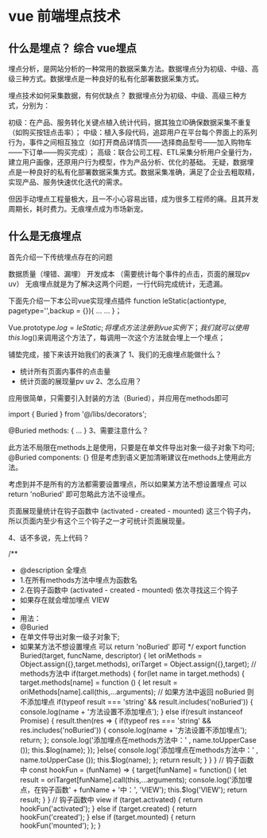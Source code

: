<!--
 * @Author: your name
 * @Date: 2019-12-05 11:38:45
 * @LastEditTime: 2019-12-05 11:40:01
 * @LastEditors: Please set LastEditors
 * @Description: In User Settings Edit
 * @FilePath: \myvuepress\docs\每日一学\7-前端埋点技术.md
 -->
# vue 前端埋点技术
## 什么是埋点？   综合    vue埋点
埋点分析，是网站分析的一种常用的数据采集方法。数据埋点分为初级、中级、高级三种方式。数据埋点是一种良好的私有化部署数据采集方式。

埋点技术如何采集数据，有何优缺点？
数据埋点分为初级、中级、高级三种方式，分别为：

初级：在产品、服务转化关键点植入统计代码，据其独立ID确保数据采集不重复（如购买按钮点击率）；
中级：植入多段代码，追踪用户在平台每个界面上的系列行为，事件之间相互独立（如打开商品详情页——选择商品型号——加入购物车——下订单——购买完成）；
高级：联合公司工程、ETL采集分析用户全量行为，建立用户画像，还原用户行为模型，作为产品分析、优化的基础。
无疑，数据埋点是一种良好的私有化部署数据采集方式。数据采集准确，满足了企业去粗取精，实现产品、服务快速优化迭代的需求。

但因手动埋点工程量极大，且一不小心容易出错，成为很多工程师的痛。且其开发周期长，耗时费力。无痕埋点成为市场新宠。

## 什么是无痕埋点
首先介绍一下传统埋点存在的问题

数据质量（埋错、漏埋）
开发成本 （需要统计每个事件的点击，页面的展现pv uv）
无痕埋点就是为了解决这两个问题，一行代码完成统计，无遗漏。

下面先介绍一下本公司vue实现埋点插件
   function leStatic(actiontype, pagetype='',backup = {}){
      ...
      ...
   }；

   Vue.prototype.$log = leStatic;
将埋点方法注册到vue实例下；我们就可以使用 this.$log()来调用这个方法了，每调用一次这个方法就会埋上一个埋点；

铺垫完成，接下来该开始我们的表演了
1、我们的无痕埋点能做什么？

* 统计所有页面内事件的点击量
* 统计页面的展现量pv uv
2、怎么应用？

应用很简单，只需要引入封装的方法（Buried），并应用在methods即可

import { Buried } from '@/libs/decorators';

@Buried
methods: {
   ...
}
3、需要注意什么？

此方法不局限在methods上是使用，只要是在单文件导出对象一级子对象下均可;
  @Buried
  components: {}
但是考虑到语义更加清晰建议在methods上使用此方法。

考虑到并不是所有的方法都需要设置埋点，所以如果某方法不想设置埋点 可以 return 'noBuried' 即可忽略此方法不设埋点。

页面展现量统计在钩子函数中 (activated - created - mounted) 这三个钩子内，所以页面内至少有这个三个钩子之一才可统计页面展现量。

4、话不多说，先上代码？

/**
 * @description 全埋点 
 *  1.在所有methods方法中埋点为函数名
 *  2.在钩子函数中 (activated - created - mounted) 依次寻找这三个钩子
 *    如果存在就会增加埋点 VIEW
 * 
 * 用法： 
 *   @Buried
 *   在单文件导出对象一级子对象下;
 *   如果某方法不想设置埋点 可以 return 'noBuried' 即可
 */
export function Buried(target, funcName, descriptor) {
  let oriMethods = Object.assign({},target.methods),
      oriTarget = Object.assign({},target);
  // methods方法中
  if(target.methods) {
    for(let name in target.methods) {
      target.methods[name] = function () {
        let result = oriMethods[name].call(this,...arguments);
        // 如果方法中返回 noBuried 则不添加埋点
        if(typeof result === 'string' && result.includes('noBuried')) {
          console.log(name + '方法设置不添加埋点');
        } else if(result instanceof Promise) {
          result.then(res => {
            if(typeof res === 'string' && res.includes('noBuried')) { console.log(name + '方法设置不添加埋点'); return; };
            console.log('添加埋点在methods方法中：' , name.toUpperCase ());
            this.$log(name);
          });
        }else{
          console.log('添加埋点在methods方法中：' , name.toUpperCase ());
          this.$log(name);
        };
        return result;
      }
    }
  }
  // 钩子函数中
  const hookFun = (funName) => {
    target[funName] = function() {
      let result =  oriTarget[funName].call(this,...arguments);
      console.log('添加埋点，在钩子函数' + funName + '中：', 'VIEW');
      this.$log('VIEW');
      return result;
    }
  }
  // 钩子函数中 view
  if (target.activated) {
    return hookFun('activated');
  } else if (target.created) {
    return hookFun('created');
  } else if (target.mounted) {
    return hookFun('mounted');
  };
}